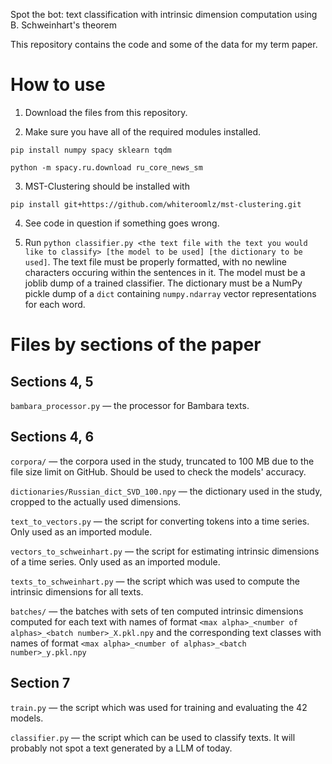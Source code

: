 Spot the bot: text classification with intrinsic dimension computation using B. Schweinhart's theorem

This repository contains the code and some of the data for my term paper.

# How to use
1. Download the files from this repository.
   
2. Make sure you have all of the required modules installed.

```pip install numpy spacy sklearn tqdm```

```python -m spacy.ru.download ru_core_news_sm```

3. MST-Clustering should be installed with

```pip install git+https://github.com/whiteroomlz/mst-clustering.git```

4. See code in question if something goes wrong.
   
5. Run ```python classifier.py <the text file with the text you would like to classify> [the model to be used] [the dictionary to be used]```. The text file must be properly formatted, with no newline characters occuring within the sentences in it. The model must be a joblib dump of a trained classifier. The dictionary must be a NumPy pickle dump of a ```dict``` containing ```numpy.ndarray``` vector representations for each word.

# Files by sections of the paper
## Sections 4, 5

```bambara_processor.py``` — the processor for Bambara texts.

## Sections 4, 6

```corpora/``` — the corpora used in the study, truncated to 100 MB due to the file size limit on GitHub. Should be used to check the models' accuracy.

```dictionaries/Russian_dict_SVD_100.npy``` — the dictionary used in the study, cropped to the actually used dimensions.

```text_to_vectors.py``` — the script for converting tokens into a time series. Only used as an imported module.

```vectors_to_schweinhart.py``` — the script for estimating intrinsic dimensions of a time series. Only used as an imported module.

```texts_to_schweinhart.py``` — the script which was used to compute the intrinsic dimensions for all texts.

```batches/``` — the batches with sets of ten computed intrinsic dimensions computed for each text with names of format ```<max alpha>_<number of alphas>_<batch number>_X.pkl.npy``` and the corresponding text classes with names of format  ```<max alpha>_<number of alphas>_<batch number>_y.pkl.npy```

## Section 7
```train.py``` — the script which was used for training and evaluating the 42 models.

```classifier.py``` — the script which can be used to classify texts. It will probably not spot a text generated by a LLM of today.
